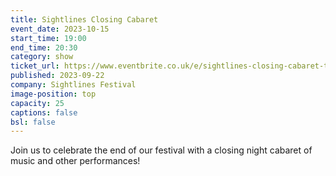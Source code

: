 ```yaml
---
title: Sightlines Closing Cabaret
event_date: 2023-10-15
start_time: 19:00
end_time: 20:30
category: show
ticket_url: https://www.eventbrite.co.uk/e/sightlines-closing-cabaret-tickets-720886630317
published: 2023-09-22
company: Sightlines Festival
image-position: top
capacity: 25
captions: false
bsl: false
---
```

Join us to celebrate the end of our festival with a closing night cabaret of music and other performances!